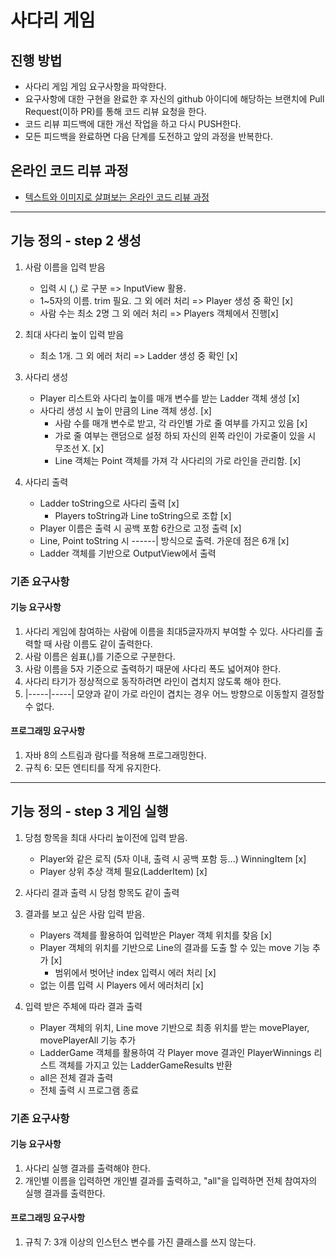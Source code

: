 # 사다리 게임
## 진행 방법
* 사다리 게임 게임 요구사항을 파악한다.
* 요구사항에 대한 구현을 완료한 후 자신의 github 아이디에 해당하는 브랜치에 Pull Request(이하 PR)를 통해 코드 리뷰 요청을 한다.
* 코드 리뷰 피드백에 대한 개선 작업을 하고 다시 PUSH한다.
* 모든 피드백을 완료하면 다음 단계를 도전하고 앞의 과정을 반복한다.

## 온라인 코드 리뷰 과정
* [텍스트와 이미지로 살펴보는 온라인 코드 리뷰 과정](https://github.com/nextstep-step/nextstep-docs/tree/master/codereview)


---
## 기능 정의 - step 2 생성
1. 사람 이름을 입력 받음
    - 입력 시 (,) 로 구분 => InputView 활용.
    - 1~5자의 이름. trim 필요. 그 외 에러 처리 => Player 생성 중 확인 [x]
    - 사람 수는 최소 2명 그 외 에러 처리 => Players 객체에서 진행[x]

2. 최대 사다리 높이 입력 받음
    - 최소 1개. 그 외 에러 처리 => Ladder 생성 중 확인 [x]

3. 사다리 생성
    - Player 리스트와 사다리 높이를 매개 변수를 받는 Ladder 객체 생성 [x]
    - 사다리 생성 시 높이 만큼의 Line 객체 생성. [x]
       - 사람 수를 매개 변수로 받고, 각 라인별 가로 줄 여부를 가지고 있음  [x]
       - 가로 줄 여부는 랜덤으로 설정 하되 자신의 왼쪽 라인이 가로줄이 있을 시 무조선 X. [x]
       - Line 객체는 Point 객체를 가져 각 사다리의 가로 라인을 관리함. [x]

4. 사다리 출력
    - Ladder toString으로 사다리 출력 [x]
      - Players toString과 Line toString으로 조합 [x]
    - Player 이름은 출력 시 공백 포함 6칸으로 고정 출력 [x]
    - Line, Point toString 시 ------| 방식으로 출력. 가운데 점은 6개 [x]
    - Ladder 객체를 기반으로 OutputView에서 출력

### 기존 요구사항
#### 기능 요구사항
1. 사다리 게임에 참여하는 사람에 이름을 최대5글자까지 부여할 수 있다. 사다리를 출력할 때 사람 이름도 같이 출력한다.
2. 사람 이름은 쉼표(,)를 기준으로 구분한다.
3. 사람 이름을 5자 기준으로 출력하기 때문에 사다리 폭도 넓어져야 한다.
4. 사다리 타기가 정상적으로 동작하려면 라인이 겹치지 않도록 해야 한다.
5. |-----|-----| 모양과 같이 가로 라인이 겹치는 경우 어느 방향으로 이동할지 결정할 수 없다.

#### 프로그래밍 요구사항
1. 자바 8의 스트림과 람다를 적용해 프로그래밍한다.
2. 규칙 6: 모든 엔티티를 작게 유지한다.


---
## 기능 정의 - step 3 게임 실행
1. 당첨 항목을 최대 사다리 높이전에 입력 받음.
   - Player와 같은 로직 (5자 이내, 출력 시 공백 포함 등...) WinningItem [x]
   - Player 상위 추상 객체 필요(LadderItem) [x]
2. 사다리 결과 출력 시 당첨 항목도 같이 출력
3. 결과를 보고 싶은 사람 입력 받음.
   - Players 객체를 활용하여 입력받은 Player 객체 위치를 찾음 [x]
   - Player 객체의 위치를 기반으로 Line의 결과를 도출 할 수 있는 move 기능 추가 [x]
     - 범위에서 벗어난 index 입력시 에러 처리 [x]
   - 없는 이름 입력 시 Players 에서 에러처리 [x]
   
4. 입력 받은 주체에 따라 결과 출력
   - Player 객체의 위치, Line move 기반으로 최종 위치를 받는 movePlayer, movePlayerAll 기능 추가
   - LadderGame 객체를 활용하여 각 Player move 결과인 PlayerWinnings 리스트 객체를 가지고 있는 LadderGameResults 반환
   - all은 전체 결과 출력
   - 전체 출력 시 프로그램 종료

### 기존 요구사항
#### 기능 요구사항
1. 사다리 실행 결과를 출력해야 한다.
2. 개인별 이름을 입력하면 개인별 결과를 출력하고, "all"을 입력하면 전체 참여자의 실행 결과를 출력한다.

#### 프로그래밍 요구사항
1. 규칙 7: 3개 이상의 인스턴스 변수를 가진 클래스를 쓰지 않는다.
